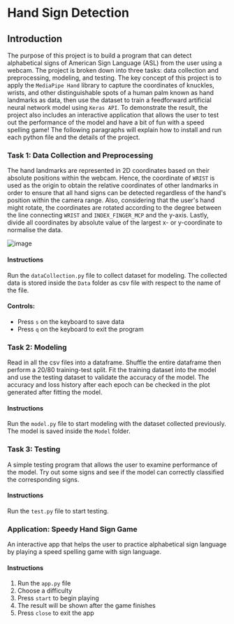 # Hand Sign Detection

## Introduction
The purpose of this project is to build a program that can detect alphabetical signs of American Sign Language (ASL) from the user using a webcam. The project is broken down into three tasks: data collection and preprocessing, modeling, and testing. The key concept of this project is to apply the `MediaPipe Hand` library to capture the coordinates of knuckles, wrists, and other distinguishable spots of a human palm known as hand landmarks as data, then use the dataset to train a feedforward artificial neural network model using `Keras API`. To demonstrate the result, the project also includes an interactive application that allows the user to test out the performance of the model and have a bit of fun with a speed spelling game! The following paragraphs will explain how to install and run each python file and the details of the project. 
 
### Task 1: Data Collection and Preprocessing
The hand landmarks are represented in 2D coordinates based on their absolute positions within the webcam. Hence, the coordinate of `WRIST` is used as the origin to obtain the relative coordinates of other landmarks in order to ensure that all hand signs can be detected regardless of the hand's position within the camera range. Also, considering that the user's hand might rotate, the coordinates are rotated according to the degree between the line connecting `WRIST` and `INDEX_FINGER_MCP` and the y-axis. Lastly, divide all coordinates by absolute value of the largest x- or y-coordinate to normalise the data.

![image](hand_landmarks.png)

#### Instructions
Run the `dataCollection.py` file to collect dataset for modeling. The collected data is stored inside the `Data` folder as csv file with respect to the name of the file.  
#### Controls:  
- Press `s` on the keyboard to save data
- Press `q` on the keyboard to exit the program  

### Task 2: Modeling
Read in all the csv files into a dataframe. Shuffle the entire dataframe then perform a 20/80 training-test split. Fit the training dataset into the model and use the testing dataset to validate the accuracy of the model. The accuracy and loss history after each epoch can be checked in the plot generated after fitting the model.

#### Instructions
Run the `model.py` file to start modeling with the dataset collected previously. The model is saved inside the `Model` folder. 

### Task 3: Testing
A simple testing program that allows the user to examine performance of the model. Try out some signs and see if the model can correctly classified the corresponding signs.

#### Instructions
Run the `test.py` file to start testing. 

### Application: Speedy Hand Sign Game
An interactive app that helps the user to practice alphabetical sign language by playing a speed spelling game with sign language.

#### Instructions
1. Run the `app.py` file
2. Choose a difficulty
3. Press `start` to begin playing
4. The result will be shown after the game finishes
5. Press `close` to exit the app 


